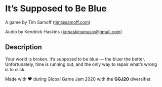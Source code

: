 # It’s Supposed to Be Blue

A game by Tim Samoff (tim@samoff.com)

Audio by Kendrick Haskins (knhaskinsmusic@gmail.com)

## Description

Your world is broken. It’s supposed to be blue — the bluer the better. Unfortunately, time is running out, and the only way to repair what’s wrong is to click.

Made with ❤ during Global Game Jam 2020 with the **GGJ20** diversifier.
